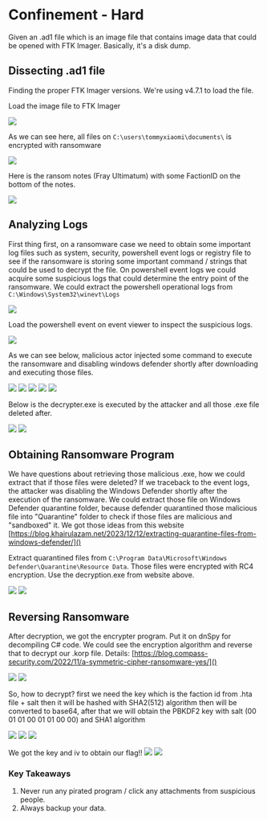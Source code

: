 # Confinement - Hard

Given an .ad1 file which is an image file that contains image data that could be opened with FTK Imager. Basically, it's a disk dump.

## Dissecting .ad1 file
Finding the proper FTK Imager versions. We're using v4.7.1 to load the file.

Load the image file to FTK Imager

![](./images/1.png)

As we can see here, all files on `C:\users\tommyxiaomi\documents\` is encrypted with ransomware

![](./images/2.png)

Here is the ransom notes (Fray Ultimatum) with some FactionID on the bottom of the notes.

![](./images/3.png)

## Analyzing Logs

First thing first, on a ransomware case we need to obtain some important log files such as system, security, powershell event logs or registry file to see if the ransomware is storing some important command / strings that could be used to decrypt the file. On powershell event logs we could acquire some suspicious logs that could determine the entry point of the ransomware. We could extract the powershell operational logs from `C:\Windows\System32\winevt\Logs`

![](./images/4.png)

Load the powershell event on event viewer to inspect the suspicious logs.

![](./images/5.png)

As we can see below, malicious actor injected some command to execute the ransomware and disabling windows defender shortly after downloading and executing those files.

![](./images/6.png)
![](./images/7.png)
![](./images/8.png)
![](./images/9.png)
![](./images/10.png)

Below is the decrypter.exe is executed by the attacker and all those .exe file deleted after.

![](./images/11.png)
![](./images/18.png)

## Obtaining Ransomware Program

We have questions about retrieving those malicious .exe, how we could extract that if those files were deleted? If we traceback to the event logs, the attacker was disabling the Windows Defender shortly after the execution of the ransomware. We could extract those file on Windows Defender quarantine folder, because defender quarantined those malicious file into "Quarantine" folder to check if those files are malicious and "sandboxed" it. We got those ideas from this website [https://blog.khairulazam.net/2023/12/12/extracting-quarantine-files-from-windows-defender/]()

Extract quarantined files from `C:\Program Data\Microsoft\Windows Defender\Quarantine\Resource Data`. Those files were encrypted with RC4 encryption. Use the decryption.exe from website above.

![](./images/12.png)
![](./images/13.png)

## Reversing Ransomware

After decryption, we got the encrypter program. Put it on dnSpy for decompiling C# code. We could see the encryption algorithm and reverse that to decrypt our .korp file.
Details: [https://blog.compass-security.com/2022/11/a-symmetric-cipher-ransomware-yes/]()

![](./images/15.png)
![](./images/14.png)

So, how to decrypt? first we need the key which is the faction id from .hta file + salt then it will be hashed with SHA2(512) algorithm then will be converted to base64, after that we will obtain the PBKDF2 key with salt (00 01 01 00 01 01 00 00) and SHA1 algorithm

![](./images/19.png)
![](./images/20.png)
![](./images/16.png)

We got the key and iv to obtain our flag!!
![](./images/17.png)
![](./images/flag.png)


### Key Takeaways
1. Never run any pirated program / click any attachments from suspicious people.
2. Always backup your data.
 